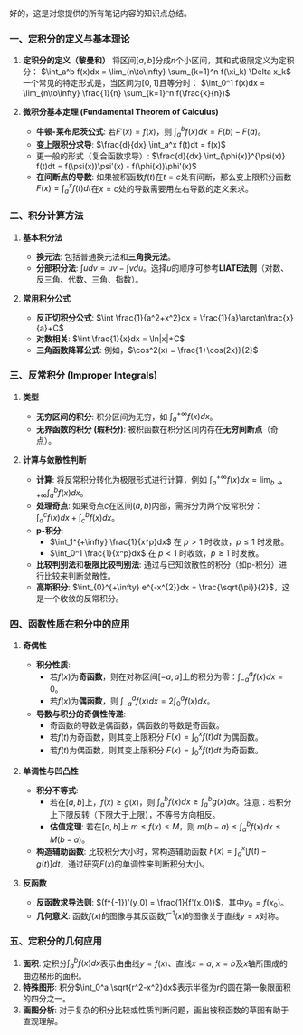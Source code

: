 好的，这是对您提供的所有笔记内容的知识点总结。

### 一、定积分的定义与基本理论

1.  **定积分的定义（黎曼和）**
    将区间$[a,b]$分成$n$个小区间，其和式极限定义为定积分：
    $\int_a^b f(x)dx = \lim_{n\to\infty} \sum_{k=1}^n f(\xi_k) \Delta x_k$
    一个常见的特定形式是，当区间为$[0,1]$且等分时：
    $\int_0^1 f(x)dx = \lim_{n\to\infty} \frac{1}{n} \sum_{k=1}^n f(\frac{k}{n})$

2.  **微积分基本定理 (Fundamental Theorem of Calculus)**
    *   **牛顿-莱布尼茨公式**: 若$F'(x)=f(x)$，则 $\int_a^b f(x)dx = F(b) - F(a)$。
    *   **变上限积分求导**:
        $\frac{d}{dx} \int_a^x f(t)dt = f(x)$
    *   更一般的形式（复合函数求导）:
        $\frac{d}{dx} \int_{\phi(x)}^{\psi(x)} f(t)dt = f(\psi(x))\psi'(x) - f(\phi(x))\phi'(x)$
    *   **在间断点的导数**: 如果被积函数$f(t)$在$t=c$处有间断，那么变上限积分函数$F(x)=\int_a^x f(t)dt$在$x=c$处的导数需要用左右导数的定义来求。

### 二、积分计算方法

1.  **基本积分法**
    *   **换元法**: 包括普通换元法和**三角换元法**。
    *   **分部积分法**: $\int u dv = uv - \int v du$。选择$u$的顺序可参考**LIATE法则**（对数、反三角、代数、三角、指数）。

2.  **常用积分公式**
    *   **反正切积分公式**: $\int \frac{1}{a^2+x^2}dx = \frac{1}{a}\arctan\frac{x}{a}+C$
    *   **对数相关**: $\int \frac{1}{x}dx = \ln|x|+C$
    *   **三角函数降幂公式**: 例如，$\cos^2(x) = \frac{1+\cos(2x)}{2}$

### 三、反常积分 (Improper Integrals)

1.  **类型**
    *   **无穷区间的积分**: 积分区间为无穷，如 $\int_a^{+\infty} f(x)dx$。
    *   **无界函数的积分 (瑕积分)**: 被积函数在积分区间内存在**无穷间断点**（奇点）。

2.  **计算与敛散性判断**
    *   **计算**: 将反常积分转化为极限形式进行计算，例如 $\int_a^{+\infty} f(x)dx = \lim_{b\to+\infty} \int_a^b f(x)dx$。
    *   **处理奇点**: 如果奇点$c$在区间$(a,b)$内部，需拆分为两个反常积分：$\int_a^c f(x)dx + \int_c^b f(x)dx$。
    *   **p-积分**:
        *   $\int_1^{+\infty} \frac{1}{x^p}dx$ 在 $p>1$ 时收敛，$p\le1$ 时发散。
        *   $\int_0^1 \frac{1}{x^p}dx$ 在 $p<1$ 时收敛，$p\ge1$ 时发散。
    *   **比较判别法**和**极限比较判别法**: 通过与已知敛散性的积分（如p-积分）进行比较来判断敛散性。
    *   **高斯积分**: $\int_{0}^{+\infty} e^{-x^{2}}dx = \frac{\sqrt{\pi}}{2}$，这是一个收敛的反常积分。

### 四、函数性质在积分中的应用

1.  **奇偶性**
    *   **积分性质**:
        *   若$f(x)$为**奇函数**，则在对称区间$[-a, a]$上的积分为零：$\int_{-a}^a f(x)dx = 0$。
        *   若$f(x)$为**偶函数**，则 $\int_{-a}^a f(x)dx = 2\int_0^a f(x)dx$。
    *   **导数与积分的奇偶性传递**:
        *   奇函数的导数是偶函数，偶函数的导数是奇函数。
        *   若$f(t)$为奇函数，则其变上限积分 $F(x)=\int_0^x f(t)dt$ 为偶函数。
        *   若$f(t)$为偶函数，则其变上限积分 $F(x)=\int_0^x f(t)dt$ 为奇函数。

2.  **单调性与凹凸性**
    *   **积分不等式**:
        *   若在$[a,b]$上，$f(x) \ge g(x)$，则 $\int_a^b f(x)dx \ge \int_a^b g(x)dx$。注意：若积分上下限反转（下限大于上限），不等号方向相反。
        *   **估值定理**: 若在$[a,b]$上 $m \le f(x) \le M$，则 $m(b-a) \le \int_a^b f(x)dx \le M(b-a)$。
    *   **构造辅助函数**: 比较积分大小时，常构造辅助函数 $F(x) = \int_a^x [f(t)-g(t)]dt$，通过研究$F(x)$的单调性来判断积分大小。

3.  **反函数**
    *   **反函数求导法则**: $(f^{-1})'(y_0) = \frac{1}{f'(x_0)}$，其中$y_0=f(x_0)$。
    *   **几何意义**: 函数$f(x)$的图像与其反函数$f^{-1}(x)$的图像关于直线$y=x$对称。

### 五、定积分的几何应用

1.  **面积**: 定积分$\int_a^b f(x)dx$表示由曲线$y=f(x)$、直线$x=a$, $x=b$及$x$轴所围成的曲边梯形的面积。
2.  **特殊图形**: 积分$\int_0^a \sqrt{r^2-x^2}dx$表示半径为$r$的圆在第一象限面积的四分之一。
3.  **画图分析**: 对于复杂的积分比较或性质判断问题，画出被积函数的草图有助于直观理解。